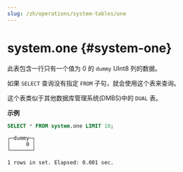 ```yaml
---
slug: /zh/operations/system-tables/one
---
```

# system.one {#system-one}

此表包含一行只有一个值为 0 的 `dummy` UInt8 列的数据。

如果 `SELECT` 查询没有指定 `FROM` 子句，就会使用这个表来查询。

这个表类似于其他数据库管理系统(DMBS)中的 `DUAL` 表。

**示例**

```sql
SELECT * FROM system.one LIMIT 10;
```

```response
┌─dummy─┐
│     0 │
└───────┘

1 rows in set. Elapsed: 0.001 sec.
```
